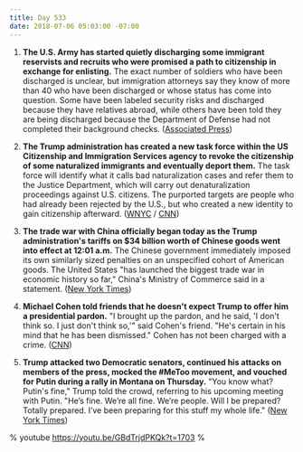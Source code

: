 ```yaml
---
title: Day 533
date: 2018-07-06 05:03:00 -07:00
---
```


1. **The U.S. Army has started quietly discharging some immigrant reservists and recruits who were promised a path to citizenship in exchange for enlisting.** The exact number of soldiers who have been discharged is unclear, but immigration attorneys say they know of more than 40 who have been discharged or whose status has come into question. Some have been labeled security risks and discharged because they have relatives abroad, while others have been told they are being discharged because the Department of Defense had not completed their background checks. ([Associated Press](https://apnews.com/38334c4d061e493fb108bd975b5a1a5d))

2. **The Trump administration has created a new task force within the US Citizenship and Immigration Services agency to revoke the citizenship of some naturalized immigrants and eventually deport them.** The task force will identify what it calls bad naturalization cases and refer them to the Justice Department, which will carry out denaturalization proceedings against U.S. citizens. The purported targets are people who had already been rejected by the U.S., but who created a new identity to gain citizenship afterward. ([WNYC](https://www.wnycstudios.org/story/uscis-starting-denaturalization-task-force) / [CNN](https://www.cnn.com/2018/06/13/politics/citizenship-fraud-office/index.html))

3. **The trade war with China officially began today as the Trump administration's tariffs on $34 billion worth of Chinese goods went into effect at 12:01 a.m.** The Chinese government immediately imposed its own similarly sized penalties on an unspecified cohort of American goods. The United States "has launched the biggest trade war in economic history so far," China's Ministry of Commerce said in a statement. ([New York Times](https://www.nytimes.com/2018/07/05/business/china-us-trade-war-trump-tariffs.html))

4. **Michael Cohen told friends that he doesn't expect Trump to offer him a presidential pardon.** "I brought up the pardon, and he said, 'I don't think so. I just don't think so,'" said Cohen's friend. "He's certain in his mind that he has been dismissed." Cohen has not been charged with a crime. ([CNN](https://www.cnn.com/2018/07/05/politics/michael-cohen-friends-pardon-donald-trump/index.html))

5. **Trump attacked two Democratic senators, continued his attacks on members of the press, mocked the #MeToo movement, and vouched for Putin during a rally in Montana on Thursday.** "You know what? Putin's fine," Trump told the crowd, referring to his upcoming meeting with Putin. "He’s fine. We’re all fine. We’re people. Will I be prepared? Totally prepared. I’ve been preparing for this stuff my whole life." ([New York Times](https://www.nytimes.com/2018/07/05/us/politics/trump-montana-rally-warren-tester.html))

\% youtube https://youtu.be/GBdTrjdPKQk?t=1703 %